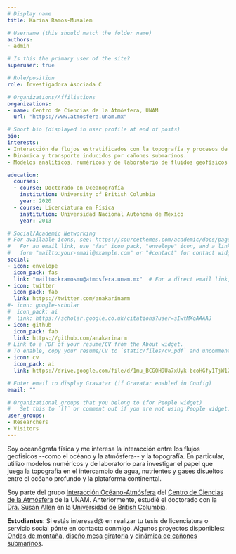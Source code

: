 ```yaml
---
# Display name
title: Karina Ramos-Musalem

# Username (this should match the folder name)
authors:
- admin

# Is this the primary user of the site?
superuser: true

# Role/position
role: Investigadora Asociada C 

# Organizations/Affiliations
organizations: 
- name: Centro de Ciencias de la Atmósfera, UNAM
  url: "https://www.atmosfera.unam.mx"

# Short bio (displayed in user profile at end of posts)
bio: 
interests:
- Interacción de flujos estratificados con la topografía y procesos de mezcla asociados.
- Dinámica y transporte inducidos por cañones submarinos.
- Modelos analíticos, numéricos y de laboratorio de fluidos geofísicos.

education:
  courses:
  - course: Doctorado en Oceanografía
    institution: University of British Columbia
    year: 2020
  - course: Licenciatura en Física  
    institution: Universidad Nacional Autónoma de México
    year: 2013

# Social/Academic Networking
# For available icons, see: https://sourcethemes.com/academic/docs/page-builder/#icons
#   For an email link, use "fas" icon pack, "envelope" icon, and a link in the
#   form "mailto:your-email@example.com" or "#contact" for contact widget.
social:
- icon: envelope
  icon_pack: fas
  link: "mailto:kramosmu@atmosfera.unam.mx"  # For a direct email link, use "mailto:kramosmu@atmosfera.unam.mx".
- icon: twitter
  icon_pack: fab
  link: https://twitter.com/anakarinarm
#- icon: google-scholar
#  icon_pack: ai
#  link: https://scholar.google.co.uk/citations?user=sIwtMXoAAAAJ
- icon: github
  icon_pack: fab
  link: https://github.com/anakarinarm
# Link to a PDF of your resume/CV from the About widget.
# To enable, copy your resume/CV to `static/files/cv.pdf` and uncomment the lines below.
- icon: cv
  icon_pack: ai
  link: https://drive.google.com/file/d/1mu_BCGQH9Ua7xUyk-bcoHGfy1TjW12Gf/view?usp=sharing

# Enter email to display Gravatar (if Gravatar enabled in Config)
email: ""

# Organizational groups that you belong to (for People widget)
#   Set this to `[]` or comment out if you are not using People widget.
user_groups:
- Researchers
- Visitors
---
```


Soy oceanógrafa física y me interesa la interacción entre los flujos geofísicos --como el océano y la atmósfera--
 y la topografía. En particular, utilizo modelos numéricos y de laboratorio para investigar el papel que juega la 
topografía en el intercambio de agua, nutrientes y gases disueltos entre el océano profundo 
y la plataforma continental.

Soy parte del grupo [Interacción Océano-Atmósfera](http://grupo-ioa.atmosfera.unam.mx/index.php/) del [Centro de Ciencias de la Atmósfera](https://www.cca.unam.mx) de la UNAM.
Anteriormente, estudié el doctorado con la [Dra. Susan Allen](https://www.eoas.ubc.ca/~sallen/) en la [Universidad de British Columbia](https://www.eoas.ubc.ca).

**Estudiantes**: Si estás interesad@ en realizar tu tesis de licenciatura o servicio social pónte en contacto conmigo. Algunos proyectos disponibles: [Ondas de montaña](ondas_de_montana_licenciatura.pdf), [diseño mesa giratoria](poster_servicio_social.png) y [dinámica de cañones submarinos](https://anakarinarm.github.io/es/project/multiple-project/). 
 
